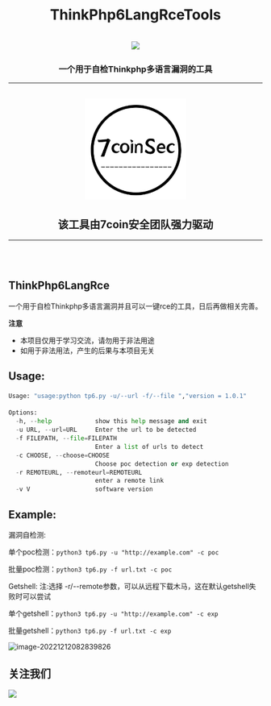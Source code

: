 

<h1 align="center">ThinkPhp6LangRceTools</h1>

<br>

<div align="center">
<img src="https://img.shields.io/github/stars/7coinSec/identity-card-crack-tools?style=for-the-badge&logo=appveyor">
</div>




<h3 align="center">一个用于自检Thinkphp多语言漏洞的工具</h3>

<hr>
	<br>
<div align="center">
		<img width="200" src="images/logo.jpg">
</div>
<h2 align="center">该工具由7coin安全团队强力驱动</h2>
<hr>
	<br>
	<br>



## ThinkPhp6LangRce

一个用于自检Thinkphp多语言漏洞并且可以一键rce的工具，日后再做相关完善。

**注意**

- 本项目仅用于学习交流，请勿用于非法用途
- 如用于非法用法，产生的后果与本项目无关



## Usage:

```py
Usage: "usage:python tp6.py -u/--url -f/--file ","version = 1.0.1"

Options:
  -h, --help            show this help message and exit
  -u URL, --url=URL     Enter the url to be detected
  -f FILEPATH, --file=FILEPATH
                        Enter a list of urls to detect
  -c CHOOSE, --choose=CHOOSE
                        Choose poc detection or exp detection
  -r REMOTEURL, --remoteurl=REMOTEURL
                        enter a remote link
  -v V                  software version

```



## Example:

漏洞自检测:

单个poc检测：`python3 tp6.py -u "http://example.com" -c poc`

批量poc检测：`python3 tp6.py -f url.txt -c poc`

Getshell: 注:选择 -r/--remote参数，可以从远程下载木马，这在默认getshell失败时可以尝试

单个getshell：`python3 tp6.py -u "http://example.com" -c exp`

批量getshell：`python3 tp6.py -f url.txt -c exp `

![image-20221212082839826](https://fge7supload-1307552994.cos.ap-shanghai.myqcloud.com/markdown/image-20221212082839826.png)



## 关注我们

<img src="https://fge7supload-1307552994.cos.ap-shanghai.myqcloud.com/markdown/qrcode_for_gh_f2e957af2c09_344.jpg"/>